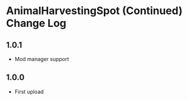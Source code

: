 # AnimalHarvestingSpot (Continued) Change Log

## 1.0.1
- Mod manager support

## 1.0.0
- First upload
